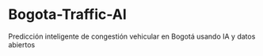 # Bogota-Traffic-Al
Predicción inteligente de congestión vehicular en Bogotá usando IA y datos abiertos
